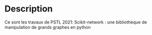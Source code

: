# Description

Ce sont les travaux de PSTL 2021: Scikit-network : une bibliothèque de manipulation de grands graphes en python